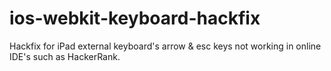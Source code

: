 # ios-webkit-keyboard-hackfix
Hackfix for iPad external keyboard's arrow & esc keys not working in online IDE's such as HackerRank.


